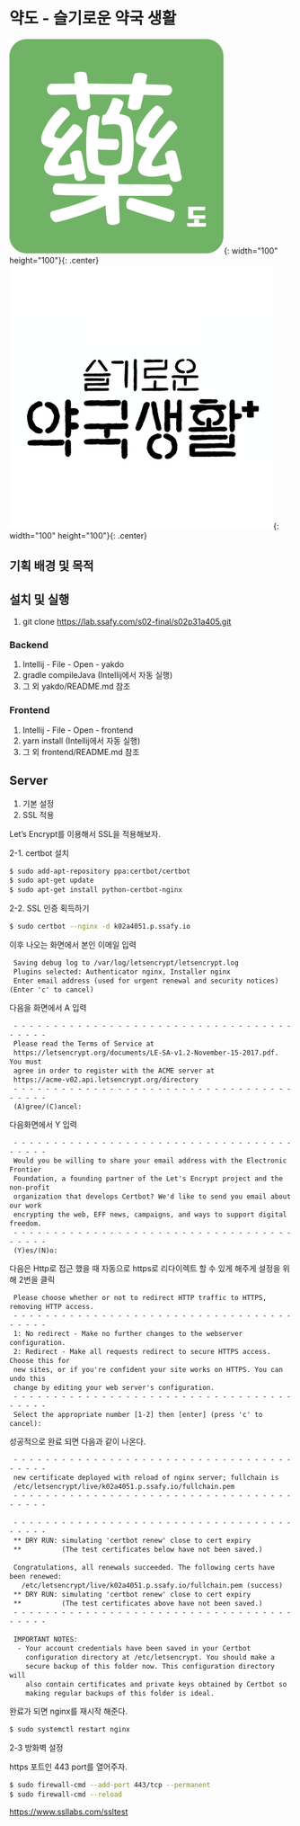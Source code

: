 # 약도 - 슬기로운 약국 생활

![약도](design/picture/약도아이콘.png){: width="100" height="100"}{: .center}
![슬기로운약국생활](design/picture/슬기로운약국생활아이콘.png){: width="100" height="100"}{: .center}

## 기획 배경 및 목적

## 설치 및 실행

1. git clone https://lab.ssafy.com/s02-final/s02p31a405.git

### Backend

1. Intellij - File - Open - yakdo 
2. gradle compileJava (Intellij에서 자동 실행)
3. 그 외 yakdo/README.md 참조

### Frontend

1. Intellij - File - Open - frontend
2. yarn install (Intellij에서 자동 실행)
3. 그 외 frontend/README.md 참조

## Server

1. 기본 설정
2. SSL 적용

Let’s Encrypt를 이용해서 SSL을 적용해보자.

2-1. certbot 설치

```bash
$ sudo add-apt-repository ppa:certbot/certbot
$ sudo apt-get update
$ sudo apt-get install python-certbot-nginx
```
2-2.  SSL 인증 획득하기

```bash
$ sudo certbot --nginx -d k02a4051.p.ssafy.io
```

이후 나오는 화면에서 본인 이메일 입력

```
 Saving debug log to /var/log/letsencrypt/letsencrypt.log
 Plugins selected: Authenticator nginx, Installer nginx
 Enter email address (used for urgent renewal and security notices) (Enter 'c' to cancel)
```

다음을 화면에서  A 입력

```
 - - - - - - - - - - - - - - - - - - - - - - - - - - - - - - - - - - - - - - - -
 Please read the Terms of Service at
 https://letsencrypt.org/documents/LE-SA-v1.2-November-15-2017.pdf. You must 
 agree in order to register with the ACME server at
 https://acme-v02.api.letsencrypt.org/directory
 - - - - - - - - - - - - - - - - - - - - - - - - - - - - - - - - - - - - - - - -
 (A)gree/(C)ancel:
```

다음화면에서 Y 입력

```
 - - - - - - - - - - - - - - - - - - - - - - - - - - - - - - - - - - - - - - - -
 Would you be willing to share your email address with the Electronic Frontier
 Foundation, a founding partner of the Let's Encrypt project and the non-profit
 organization that develops Certbot? We'd like to send you email about our work
 encrypting the web, EFF news, campaigns, and ways to support digital freedom.
 - - - - - - - - - - - - - - - - - - - - - - - - - - - - - - - - - - - - - - - -
 (Y)es/(N)o:
```

다음은 Http로 접근 했을 때 자동으로 https로 리다이렉트 할 수 있게 해주게 설정을 위해 2번을 클릭
```
 Please choose whether or not to redirect HTTP traffic to HTTPS, removing HTTP access.
 - - - - - - - - - - - - - - - - - - - - - - - - - - - - - - - - - - - - - - - -
 1: No redirect - Make no further changes to the webserver configuration.
 2: Redirect - Make all requests redirect to secure HTTPS access. Choose this for
 new sites, or if you're confident your site works on HTTPS. You can undo this
 change by editing your web server's configuration.
 - - - - - - - - - - - - - - - - - - - - - - - - - - - - - - - - - - - - - - - -
 Select the appropriate number [1-2] then [enter] (press 'c' to cancel): 
```

성공적으로 완료 되면 다음과 같이 나온다.
```
 - - - - - - - - - - - - - - - - - - - - - - - - - - - - - - - - - - - - - - - -   
 new certificate deployed with reload of nginx server; fullchain is
 /etc/letsencrypt/live/k02a4051.p.ssafy.io/fullchain.pem
 - - - - - - - - - - - - - - - - - - - - - - - - - - - - - - - - - - - - - - - -

 - - - - - - - - - - - - - - - - - - - - - - - - - - - - - - - - - - - - - - - -
 ** DRY RUN: simulating 'certbot renew' close to cert expiry
 **          (The test certificates below have not been saved.)

 Congratulations, all renewals succeeded. The following certs have been renewed:
   /etc/letsencrypt/live/k02a4051.p.ssafy.io/fullchain.pem (success)
 ** DRY RUN: simulating 'certbot renew' close to cert expiry
 **          (The test certificates above have not been saved.)
 - - - - - - - - - - - - - - - - - - - - - - - - - - - - - - - - - - - - - - - -

 IMPORTANT NOTES:
  - Your account credentials have been saved in your Certbot
    configuration directory at /etc/letsencrypt. You should make a
    secure backup of this folder now. This configuration directory will
    also contain certificates and private keys obtained by Certbot so
    making regular backups of this folder is ideal.
```


완료가 되면 nginx를 재시작 해준다.

```bash
$ sudo systemctl restart nginx
```
2-3 방화벽 설정

https 포트인 443 port를 열어주자.
```bash
$ sudo firewall-cmd --add-port 443/tcp --permanent
$ sudo firewall-cmd --reload
```
https://www.ssllabs.com/ssltest
